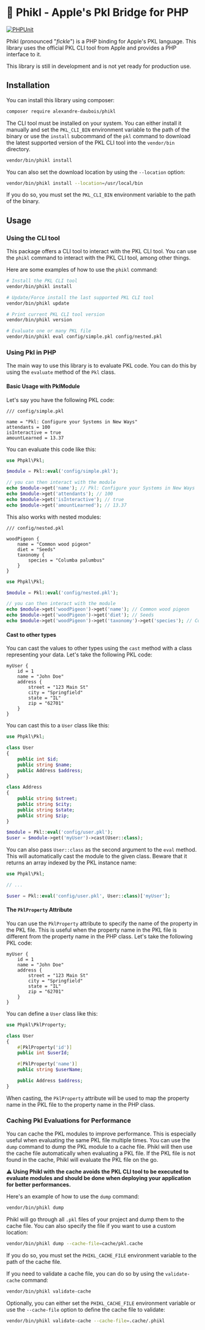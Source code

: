 🥒 Phikl - Apple's Pkl Bridge for PHP
=====================================

[![PHPUnit](https://github.com/alexandre-daubois/phikl/actions/workflows/ci.yaml/badge.svg)](https://github.com/alexandre-daubois/phikl/actions/workflows/ci.yaml)

Phikl (pronounced "_fickle_") is a PHP binding for Apple's PKL language. This library uses the official PKL CLI tool from Apple and
provides a PHP interface to it.

This library is still in development and is not yet ready for production use.

## Installation

You can install this library using composer:

```bash
composer require alexandre-daubois/phikl
```

The CLI tool must be installed on your system. You can either install it manually and set the `PKL_CLI_BIN`
environment variable to the path of the binary or use the `install` subcommand of the `pkl` command to download
the latest supported version of the PKL CLI tool into the `vendor/bin` directory.

```bash
vendor/bin/phikl install
```

You can also set the download location by using the `--location` option:

```bash
vendor/bin/phikl install --location=/usr/local/bin
```

If you do so, you must set the `PKL_CLI_BIN` environment variable to the path of the binary.

## Usage

### Using the CLI tool

This package offers a CLI tool to interact with the PKL CLI tool. You can use the `phikl` command to interact with the
PKL CLI tool, among other things.

Here are some examples of how to use the `phikl` command:

```bash
# Install the PKL CLI tool
vendor/bin/phikl install

# Update/Force install the last supported PKL CLI tool
vendor/bin/phikl update

# Print current PKL CLI tool version
vendor/bin/phikl version

# Evaluate one or many PKL file
vendor/bin/phikl eval config/simple.pkl config/nested.pkl
```

### Using Pkl in PHP

The main way to use this library is to evaluate PKL code. You can do this by using the `evaluate` method of the
`Pkl` class.

#### Basic Usage with PklModule

Let's say you have the following PKL code:

```pkl
/// config/simple.pkl

name = "Pkl: Configure your Systems in New Ways"
attendants = 100
isInteractive = true
amountLearned = 13.37
```

You can evaluate this code like this:

```php
use Phpkl\Pkl;

$module = Pkl::eval('config/simple.pkl');

// you can then interact with the module
echo $module->get('name'); // Pkl: Configure your Systems in New Ways
echo $module->get('attendants'); // 100
echo $module->get('isInteractive'); // true
echo $module->get('amountLearned'); // 13.37
```

This also works with nested modules:

```pkl
/// config/nested.pkl

woodPigeon {
    name = "Common wood pigeon"
    diet = "Seeds"
    taxonomy {
        species = "Columba palumbus"
    }
}
```

```php
use Phpkl\Pkl;

$module = Pkl::eval('config/nested.pkl');

// you can then interact with the module
echo $module->get('woodPigeon')->get('name'); // Common wood pigeon
echo $module->get('woodPigeon')->get('diet'); // Seeds
echo $module->get('woodPigeon')->get('taxonomy')->get('species'); // Columba palumbus
```

#### Cast to other types

You can cast the values to other types using the `cast` method with a class
representing your data. Let's take the following PKL code:

```pkl
myUser {
    id = 1
    name = "John Doe"
    address {
        street = "123 Main St"
        city = "Springfield"
        state = "IL"
        zip = "62701"
    }
}
```

You can cast this to a `User` class like this:

```php
use Phpkl\Pkl;

class User
{
    public int $id;
    public string $name;
    public Address $address;
}

class Address
{
    public string $street;
    public string $city;
    public string $state;
    public string $zip;
}

$module = Pkl::eval('config/user.pkl');
$user = $module->get('myUser')->cast(User::class);
```

You can also pass `User::class` as the second argument to the `eval` method. This will automatically cast the module to
the given class. Beware that it returns an array indexed by the PKL instance name:

```php
use Phpkl\Pkl;

// ...

$user = Pkl::eval('config/user.pkl', User::class)['myUser'];
```

#### The `PklProperty` Attribute

You can use the `PklProperty` attribute to specify the name of the property in the PKL file. This is useful when the
property name in the PKL file is different from the property name in the PHP class. Let's take the following PKL code:

```pkl
myUser {
    id = 1
    name = "John Doe"
    address {
        street = "123 Main St"
        city = "Springfield"
        state = "IL"
        zip = "62701"
    }
}
```

You can define a `User` class like this:

```php
use Phpkl\PklProperty;

class User
{
    #[PklProperty('id')]
    public int $userId;

    #[PklProperty('name')]
    public string $userName;

    public Address $address;
}
```

When casting, the `PklProperty` attribute will be used to map the property name in the PKL file to the property
name in the PHP class.

### Caching Pkl Evaluations for Performance

You can cache the PKL modules to improve performance. This is especially useful when evaluating the same PKL file
multiple times. You can use the `dump` command to dump the PKL module to a cache file. Phikl will then use the cache file automatically when evaluating a PKL file. If the PKL file is not found in the cache, Phikl will evaluate the PKL file on the go.

**⚠️ Using Phikl with the cache avoids the PKL CLI tool to be executed to evaluate modules and should be done when deploying your application for better performances.**

Here's an example of how to use the `dump` command:

```bash
vendor/bin/phikl dump
```

Phikl will go through all `.pkl` files of your project and dump them to the cache file. You can also specify the file if you want to use a custom location:

```bash
vendor/bin/phikl dump --cache-file=cache/pkl.cache
```

If you do so, you must set the `PHIKL_CACHE_FILE` environment variable to the path of the cache file.

If you need to validate a cache file, you can do so by using the `validate-cache` command:

```bash
vendor/bin/phikl validate-cache
```

Optionally, you can either set the `PHIKL_CACHE_FILE` environment variable or use the `--cache-file` option
to define the cache file to validate:

```bash
vendor/bin/phikl validate-cache --cache-file=.cache/.phikl
```
